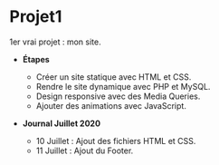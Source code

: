 # Projet1
1er vrai projet : mon site.

* **Étapes**
    * Créer un site statique avec HTML et CSS.
    * Rendre le site dynamique avec PHP et MySQL.
    * Design responsive avec des Media Queries.
    * Ajouter des animations avec JavaScript.

* **Journal Juillet 2020**
    * 10 Juillet : Ajout des fichiers HTML et CSS.
    * 11 Juillet : Ajout du Footer.
